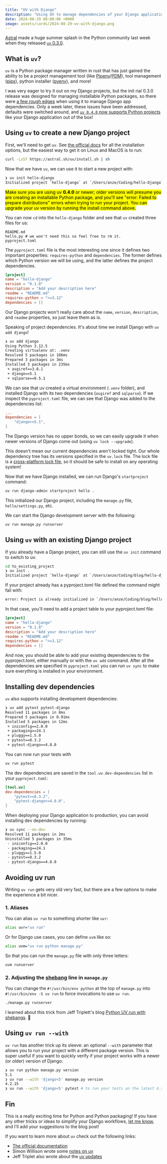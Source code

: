 ```yaml
---
title: "UV with Django"
description: "Using UV to manage dependencies of your Django application."
date: 2024-08-29 00:00:00 +0000
image: assets/cards/2024-08-29-uv-with-django.png
---
```


[Astral](https://astral.sh/) made a huge summer splash in the Python community last week when they released [`uv` 0.3.0](https://astral.sh/blog/uv-unified-python-packaging). 

<!-- One could say that the uv values are very high this summer ☀️ -->

## What is `uv`?

`uv` is a Python package manager written in rust that has just gained the ability to be a project management tool (like [Pipenv](https://pipenv.pypa.io/en/latest/)/[PDM](https://pdm-project.org/en/latest/)), tool management ([pipx](https://github.com/pypa/pipx)), python installer ([pyenv](https://github.com/pyenv/pyenv)), and more!

I was very eager to try it out on my Django projects, but the init rial 0.3.0 release was designed for managing installable Python packages, so there were [a few rough edges](https://github.com/astral-sh/uv/issues/6321) when using it to manage Django app dependencies. Only a week later, these issues have been addressed, defaults were switched around, and [`uv 0.4.0` now supports Python projects](https://github.com/astral-sh/uv/releases/tag/0.4.0) like your Django application out of the box!

## Using `uv` to create a new Django project

First, we'll need to get `uv`. See [the official docs](https://docs.astral.sh/uv/getting-started/installation/) for all the installation options, but the easiest way to get it on Linux and MacOS is to run:

```bash
curl -LsSf https://astral.sh/uv/install.sh | sh
```

Now that we have `uv`, we can use it to start a new project with:

```bash
❯ uv init hello-django
Initialized project `hello-django` at `/Users/anze/Coding/hello-Django`
```

<mark>Make sure you are using uv <strong>0.4.0</strong> or newer; older versions will presume you are creating an installable Python package, and you'll see "error: Failed to prepare distributions" errors when trying to run your project. You can upgrade your uv version by running the install command above.</mark>

You can now `cd` into the `hello-django` folder and see that `uv` created three files for us: 

```
README.md
hello.py # we won't need this so feel free to rm it.
pyproject.toml
```

The `pyproject.toml` file is the most interesting one since it defines two important properties: `requires-python` and `dependencies`. The former defines which Python version we will be using, and the latter defines the project dependencies.

```toml
[project]
name = "hello-django"
version = "0.1.0"
description = "Add your description here"
readme = "README.md"
requires-python = ">=3.12"
dependencies = []
```

Our Django projects won't really care about the `name`, `version`, `description`, and `readme` properties, so just leave them as is.

Speaking of project dependencies. It's about time we install Django with `uv add django`!

```bash
❯ uv add django
Using Python 3.12.5
Creating virtualenv at: .venv
Resolved 5 packages in 186ms
Prepared 3 packages in 3ms
Installed 3 packages in 235ms
 + asgiref==3.8.1
 + django==5.1
 + sqlparse==0.5.1
```

We can see that uv created a virtual environment (`.venv` folder), and installed Django with its two dependencies (`asgiref` and `sqlparse`). If we inspect the `pyproject.toml` file, we can see that Django was added to the dependencies list:

```toml
...
dependencies = [
    "django>=5.1",
]
```

The Django version has no upper bonds, so we can easily upgrade it when newer versions of Django come out (using `uv lock --upgrade`). 

This doesn't mean our current dependencies aren't locked tight. Our whole dependency tree has its versions specified in the `uv.lock` file. The lock file is a [cross-platform lock file](https://docs.astral.sh/uv/concepts/projects/#project-lockfile), so it should be safe to install on any operating system!

Now that we have Django installed, we can run Django's `startproject` command:

```bash
uv run django-admin startproject hello .
```

This initialized our Django project, including the `manage.py` file, `hello/settings.py`, etc.

We can start the Django development server with the following:

```bash
uv run manage.py runserver
```

## Using `uv` with an existing Django project

If you already have a Django project, you can still use the `uv init` command to switch to uv.

```bash
cd to_existing_project
❯ uv init .
Initialized project `hello-django` at `/Users/anze/Coding/blog/hello-django`
```

If your project already has a pyproject.toml file defined the command might fail with:

```bash
error: Project is already initialized in `/Users/anze/Coding/blog/hello-django`
```

In that case, you'll need to add a project table to your pyproject.toml file:

```toml
[project]
name = "hello-django"
version = "0.1.0"
description = "Add your description here"
readme = "README.md"
requires-python = ">=3.12"
dependencies = []
```

And now, you should be able to add your existing dependencies to the pyproject.toml, either manually or with the `uv add` command. After all the dependencies are specified in `pyproject.toml` you can run `uv sync` to make sure everything is installed in your environment.

## Installing dev dependencies

`uv` also supports installing development dependencies:

```bash
❯ uv add pytest pytest-django
Resolved 11 packages in 8ms
Prepared 5 packages in 0.91ms
Installed 5 packages in 12ms
 + iniconfig==2.0.0
 + packaging==24.1
 + pluggy==1.5.0
 + pytest==8.3.2
 + pytest-django==4.8.0
```

You can now run your tests with

```bash
uv run pytest
```

The dev dependencies are saved in the `tool.uv.dev-dependencies` list in your `pyproject.toml`:

```toml
[tool.uv]
dev-dependencies = [
    "pytest>=8.3.2",
    "pytest-django>=4.8.0",
]
```

When deploying your Django application to production, you can avoid installing dev dependencies by running:

```bash
❯ uv sync --no-dev
Resolved 11 packages in 2ms
Uninstalled 5 packages in 35ms
 - iniconfig==2.0.0
 - packaging==24.1
 - pluggy==1.5.0
 - pytest==8.3.2
 - pytest-django==4.8.0
```

## Avoiding uv run

Writing `uv run` gets very old very fast, but there are a few options to make the experience a bit nicer.

### 1. Aliases

You can alias `uv run` to something shorter like `uvr`:

```bash
alias uvr="uv run"
```

Or for Django use cases, you can define `uvm` like so:

```bash
alias uvm="uv run python manage.py"
```
So that you can run the `manage.py` file with only three letters:

```bash
uvm runserver
```

### 2. Adjusting the [shebang](https://en.wikipedia.org/wiki/Shebang_(Unix)) line in `manage.py`

You can change the `#!/usr/bin/env python` at the top of `manage.py` into `#!/usr/bin/env -S uv run` to force invocations to use `uv run`.

```bash
./manage.py runserver
```

I learned about this trick from Jeff Triplett's blog [Python UV run with shebangs](https://micro.webology.dev/). 💚

## Using `uv run --with`

`uv run` has another trick up its sleeve: an optional `--with` parameter that allows you to run your project with a different package version. This is super useful if you want to quickly verify if your project works with a newer (or older) version of Django:

```bash
❯ uv run python manage.py version
5.1
❯ uv run --with 'django<5' manage.py version
4.2.15
❯ uv run --with 'django<5' pytest # to run your tests on the latest 4.x version
```

## Fin

This is a really exciting time for Python and Python packaging! If you have any other tricks or ideas to simplify your Django workflows, [let me know](mailto:anze@pecar.me), and I'll add your suggestions to the blog post!

If you want to learn more about `uv` check out the following links:

 * [The official documentation](https://docs.astral.sh/uv/)
 * Simon Willison wrote some [notes on uv](https://simonwillison.net/2024/Aug/20/uv-unified-python-packaging/)
 * Jeff Triplet also wrote about the [uv updates](https://micro.webology.dev/2024/08/21/uv-updates-and.html)
